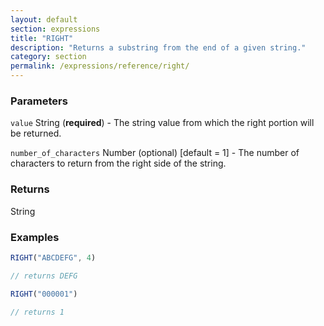 ```yaml
---
layout: default
section: expressions
title: "RIGHT"
description: "Returns a substring from the end of a given string."
category: section
permalink: /expressions/reference/right/
---
```


### Parameters

`value` String (__required__) - The string value from which the right portion will be returned.

`number_of_characters` Number (optional)  [default = 1] - The number of characters to return from the right side of the string.

### Returns

String

### Examples

```js
RIGHT("ABCDEFG", 4)

// returns DEFG
```


```js
RIGHT("000001")

// returns 1
```